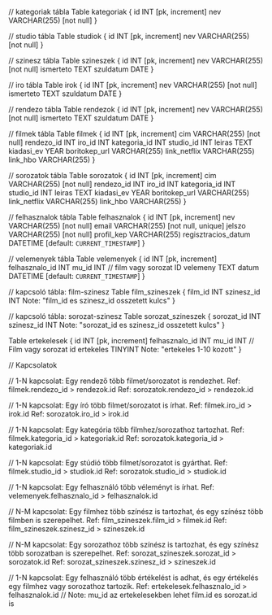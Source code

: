 // kategoriak tábla
Table kategoriak {
    id INT [pk, increment]
    nev VARCHAR(255) [not null]
}

// studio tábla
Table studiok {
    id INT [pk, increment]
    nev VARCHAR(255) [not null]
}

// szinesz tábla
Table szineszek {
    id INT [pk, increment]
    nev VARCHAR(255) [not null]
    ismerteto TEXT
    szuldatum DATE
}

// iro tábla
Table irok {
    id INT [pk, increment]
    nev VARCHAR(255) [not null]
    ismerteto TEXT
    szuldatum DATE
}

// rendezo tábla
Table rendezok {
    id INT [pk, increment]
    nev VARCHAR(255) [not null]
    ismerteto TEXT
    szuldatum DATE
}

// filmek tábla
Table filmek {
    id INT [pk, increment]
    cim VARCHAR(255) [not null]
    rendezo_id INT
    iro_id INT
    kategoria_id INT
    studio_id INT
    leiras TEXT
    kiadasi_ev YEAR
    boritokep_url VARCHAR(255)
    link_netflix VARCHAR(255)
    link_hbo VARCHAR(255)
}

// sorozatok tábla
Table sorozatok {
    id INT [pk, increment]
    cim VARCHAR(255) [not null]
    rendezo_id INT
    iro_id INT
    kategoria_id INT
    studio_id INT
    leiras TEXT
    kiadasi_ev YEAR
    boritokep_url VARCHAR(255)
    link_netflix VARCHAR(255)
    link_hbo VARCHAR(255)
}

// felhasznalok tábla
Table felhasznalok {
    id INT [pk, increment]
    nev VARCHAR(255) [not null]
    email VARCHAR(255) [not null, unique]
    jelszo VARCHAR(255) [not null]
    profil_kep VARCHAR(255)
    regisztracios_datum DATETIME [default: `CURRENT_TIMESTAMP`]
}

// velemenyek tábla
Table velemenyek {
    id INT [pk, increment]
    felhasznalo_id INT
    mu_id INT // film vagy sorozat ID
    velemeny TEXT
    datum DATETIME [default: `CURRENT_TIMESTAMP`]
}

// kapcsoló tábla: film-szinesz
Table film_szineszek {
    film_id INT
    szinesz_id INT
    Note: "film_id es szinesz_id osszetett kulcs"
}

// kapcsoló tábla: sorozat-szinesz
Table sorozat_szineszek {
    sorozat_id INT
    szinesz_id INT
    Note: "sorozat_id es szinesz_id osszetett kulcs"
}

Table ertekelesek {
  id INT [pk, increment]
  felhasznalo_id INT
  mu_id INT // Film vagy sorozat id
  ertekeles TINYINT
  Note: "ertekeles 1-10 kozott"
}


// Kapcsolatok

// 1-N kapcsolat: Egy rendező több filmet/sorozatot is rendezhet.
Ref: filmek.rendezo_id > rendezok.id
Ref: sorozatok.rendezo_id > rendezok.id

// 1-N kapcsolat: Egy író több filmet/sorozatot is írhat.
Ref: filmek.iro_id > irok.id
Ref: sorozatok.iro_id > irok.id

// 1-N kapcsolat: Egy kategória több filmhez/sorozathoz tartozhat.
Ref: filmek.kategoria_id > kategoriak.id
Ref: sorozatok.kategoria_id > kategoriak.id

// 1-N kapcsolat: Egy stúdió több filmet/sorozatot is gyárthat.
Ref: filmek.studio_id > studiok.id
Ref: sorozatok.studio_id > studiok.id

// 1-N kapcsolat: Egy felhasználó több véleményt is írhat.
Ref: velemenyek.felhasznalo_id > felhasznalok.id

// N-M kapcsolat: Egy filmhez több színész is tartozhat, és egy színész több filmben is szerepelhet.
Ref: film_szineszek.film_id > filmek.id
Ref: film_szineszek.szinesz_id > szineszek.id

// N-M kapcsolat: Egy sorozathoz több színész is tartozhat, és egy színész több sorozatban is szerepelhet.
Ref: sorozat_szineszek.sorozat_id > sorozatok.id
Ref: sorozat_szineszek.szinesz_id > szineszek.id

// 1-N kapcsolat: Egy felhasználó több értékelést is adhat, és egy értékelés egy filmhez vagy sorozathoz tartozik.
Ref: ertekelesek.felhasznalo_id > felhasznalok.id
// Note: mu_id az ertekelesekben lehet film.id es sorozat.id is

